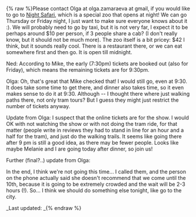{% raw %}Please contact Olga at olga.zamaraeva at gmail, if you would like to go
to [Night Safari](http://www.nightsafari.com.sg/), which is a special
zoo that opens at night! We can go Thursday or Friday night, I just want
to make sure everyone knows about it :). We will probably need to go by
taxi, but it is not very far, I expect it to be perhaps around $10 per
person, if 3 people share a cab? (I don't really know, but it should not
be much more). The zoo itself is a bit pricey: $42 I think, but it
sounds really cool. There is a restaurant there, or we can eat somewhere
first and then go. It is open till midnight.

Ned: According to Mike, the early (7:30pm) tickets are booked out (also
for Friday), which means the remaining tickets are for 9:30pm.

Olga: Oh, that's great that Mike checked that! I would still go, even at
9:30. It does take some time to get there, and dinner also takes time,
so it even makes sense to do it at 9:30. Although -- I thought there
where just walking paths there, not only tram tours? But I guess they
might just restrict the number of tickets anyway.

Update from Olga: I suspect that the online tickets are for the show. I
would OK with not watching the show or with not doing the tram ride, for
that matter (people write in reviews they had to stand in line for an
hour and a half for the tram), and just do the walking trails. It seems
like going there after 9 pm is still a good idea, as there may be fewer
people. Looks like maybe Melanie and I are going today after dinner, so
join us!

Further (final?..) update from Olga:

In the end, I think we're not going this time... I called them, and the
person on the phone actually said she doesn't recommend that we come
until the 10th, because it is going to be extremely crowded and the wait
will be 2-3 hours (!). So... I think we should do something else
tonight, like go to the city.

_Last updated: _{% endraw %}